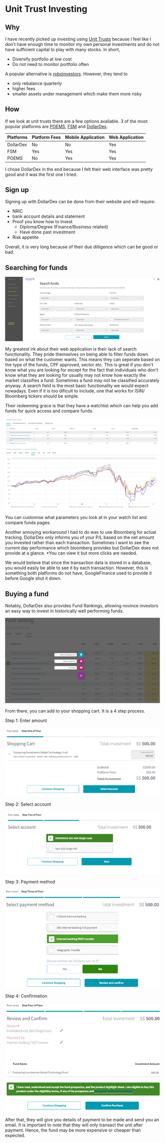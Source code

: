 # Unit Trust Investing
## Why
I have recently picked up investing using [Unit Trusts](https://www.investopedia.com/terms/u/unittrust.asp) because I feel like I don't have enough time to monitor my own personal investments and do not have sufficient capital to play with many stocks. In short,
* Diversify portfolio at low cost
* Do not need to monitor portfolio often

A popular alternative is [roboinvestors](https://www.investopedia.com/terms/r/roboadvisor-roboadviser.asp). However, they tend to 
* only rebalance quarterly
* higher fees
* smaller assets under management which make them more risky

## How
If we look at unit trusts there are a few options avaliable. 3 of the most popular platforms are [POEMS](https://www.poems.com.sg/), [FSM](https://secure.fundsupermart.com/fsm/home) and [DollarDex](https://www.dollardex.com/sgn/).

| Platforms  | Platform Fees | Mobile Application  | Web Application  |
| ------------- | ------------- | ------------- | ------------- |
| DollarDex  | No  | No  | Yes  |
| FSM  | Yes  | Yes  | Yes  |
| POEMS  | No  | Yes  | Yes  |

I chose DollarDex in the end because I felt their web interface was pretty good and it was the first one I tried.

## Sign up
Signing up with DollarDex can be done from their website and will require:
* NRIC
* bank account details and statement
* Proof you know how to invest
  * Diploma/Degree (Finance/Business related)
  * Have done past investment
* Risk appetite

Overall, it is very long because of their due dilligence which can be good or bad.

## Searching for funds

![](/images/searchFunds.PNG)

My greatest irk about their web application is their lack of search functionality. They pride themselves on being able to filter funds down based on what the customer wants. This means they can seperate based on the type of the funds, CPF approved, sector etc. This is great if you don't know what you are looking for except for the fact that individuals who don't know what they are looking for usually may not know how exactly the market classifies a fund. Sometimes a fund may not be classified accurately anyway. A search field is the most basic functionality we would expect nowadays. Even if it is too dificult to include, one that works for ISIN/ Bloomberg tickers should be simple.

Their redeeming grace is that they have a watchlist which can help you add funds for quick access and compare funds.

![](/images/watchList.PNG)

You can customise what parameters you look at in your watch list and compare funds pages.

Another annoying workaround I had to do was to use Bloomberg for actual tracking. DollarDex only informs you of your P/L based on the net amount you invested rather than each transaction. Sometimes I want to see the current day performance which bloomberg provides but DollarDex does not provide at a glance. *You can view it but more clicks are needed.

We would believe that since the transaction data is stored in a database, you would easily be able to see it by each transaction. However, this is something both platforms do not have, GoogleFinance used to provide it before Google shut it down.

## Buying a fund
Notably, DollarDex also provides Fund Rankings, allowing novince investors an easy way to invest in historically well performing funds.

<img src="https://github.com/JeremyKwok/jeremykwok.github.io/blob/master/images/FundRanking.PNG" alt="">

From there, you can add to your shopping cart. It is a 4 step process.

Step 1: Enter amount

![](/images/stepone.PNG)


Step 2: Select account

![](/images/steptwo.PNG)


Step 3: Payment method

![](/images/stepthree.PNG)


Step 4: Confirmation

![](/images/stepfour.PNG)


After that, they will give you details of payment to be made and send you an email. It is important to note that they will only transact the unit after payment. Hence, the fund may be more expensive or cheaper than expected.
